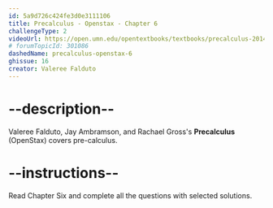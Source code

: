 ```yaml
---
id: 5a9d726c424fe3d0e3111106
title: Precalculus - Openstax - Chapter 6
challengeType: 2
videoUrl: https://open.umn.edu/opentextbooks/textbooks/precalculus-2014
# forumTopicId: 301086
dashedName: precalculus-openstax-6
ghissue: 16
creator: Valeree Falduto 
---
```


# --description--

Valeree Falduto, Jay Ambramson, and Rachael Gross's __Precalculus__ (OpenStax) covers pre-calculus.

# --instructions--

Read Chapter Six and complete all the questions with selected solutions.